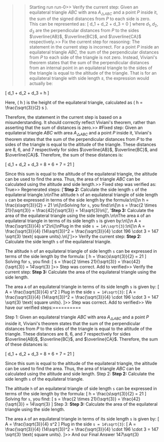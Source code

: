 >> Starting run run-0>> 
Verify the current step: 
Given an equilateral triangle $ABC$ with area $A_{\triangle ABC}$ and a point $P$ inside it, the sum of the signed distances from $P$ to each side is zero. This can be represented as:   \[ d_1 + d_2 + d_3 = 0 \] where $d_1, d_2, d_3$ are the perpendicular distances from $P$ to the sides $\overline{AB}$, $\overline{BC}$, and $\overline{CA}$ respectively.>> 
Fix the current step for reasoning: The statement in the current step is incorrect. For a point $P$ inside an equilateral triangle $ABC$, the sum of the perpendicular distances from $P$ to each side of the triangle is not zero. Instead, Viviani's theorem states that the sum of the perpendicular distances from an internal point in an equilateral triangle to the sides of the triangle is equal to the altitude of the triangle. That is for an equilateral triangle with side length $s$, the expression would actually be:

\[
 d_1 + d_2 + d_3 = h 
\]

Here, \( h \) is the height of the equilateral triangle, calculated as \( h = \frac{\sqrt{3}}{2} s \).

Therefore, the statement in the current step is based on a misunderstanding. It should correctly reflect Viviani's theorem, rather than asserting that the sum of distances is zero.>> 
#Fixed step: Given an equilateral triangle $ABC$ with area $A_{\triangle ABC}$ and a point $P$ inside it, Viviani's theorem states that the sum of the perpendicular distances from $P$ to the sides of the triangle is equal to the altitude of the triangle. These distances are 8, 6, and 7 respectively for sides $\overline{AB}$, $\overline{BC}$, and $\overline{CA}$. Therefore, the sum of these distances is:

\[ d_1 + d_2 + d_3 = 8 + 6 + 7 = 21 \]

Since this sum is equal to the altitude of the equilateral triangle, the altitude can be used to find the area. Thus, the area of triangle $ABC$ can be calculated using the altitude and side length.>> 
Fixed step was verified as: True>> 
Regenerated steps: 
['**Step 2:** Calculate the side length `s` of the equilateral triangle.\n\nThe altitude `h` of an equilateral triangle of side length `s` can be expressed in terms of the side length by the formula:\n\\[\n h = \\frac{s\\sqrt{3}}{2} = 21 \n\\]\nSolving for `s`, you find:\n\\[\n s = \\frac{2 \\times 21}{\\sqrt{3}} = \\frac{42}{\\sqrt{3}} = 14\\sqrt{3}\n\\]', '**Step 3:** Calculate the area of the equilateral triangle using the side length.\n\nThe area `A` of an equilateral triangle in terms of its side length `s` is given by:\n\\[\n A = \\frac{\\sqrt{3}}{4} s^2\n\\]\nPlug in the side `s = 14\\sqrt{3}`:\n\\[\n A = \\frac{\\sqrt{3}}{4} (14\\sqrt{3})^2 = \\frac{\\sqrt{3}}{4} \\cdot 196 \\cdot 3 = 147 \\sqrt{3} \\text{ square units}.\n\\]']>> 
Verify the current step: 
**Step 2:** Calculate the side length `s` of the equilateral triangle.

The altitude `h` of an equilateral triangle of side length `s` can be expressed in terms of the side length by the formula:
\[
 h = \frac{s\sqrt{3}}{2} = 21 
\]
Solving for `s`, you find:
\[
 s = \frac{2 \times 21}{\sqrt{3}} = \frac{42}{\sqrt{3}} = 14\sqrt{3}
\]>> 
Step was correct. Add to verified>> 
Verify the current step: 
**Step 3:** Calculate the area of the equilateral triangle using the side length.

The area `A` of an equilateral triangle in terms of its side length `s` is given by:
\[
 A = \frac{\sqrt{3}}{4} s^2
\]
Plug in the side `s = 14\sqrt{3}`:
\[
 A = \frac{\sqrt{3}}{4} (14\sqrt{3})^2 = \frac{\sqrt{3}}{4} \cdot 196 \cdot 3 = 147 \sqrt{3} \text{ square units}.
\]>> 
Step was correct. Add to verified>> 
We have our verified steps:==========
>> 
Step 1:
Given an equilateral triangle $ABC$ with area $A_{\triangle ABC}$ and a point $P$ inside it, Viviani's theorem states that the sum of the perpendicular distances from $P$ to the sides of the triangle is equal to the altitude of the triangle. These distances are 8, 6, and 7 respectively for sides $\overline{AB}$, $\overline{BC}$, and $\overline{CA}$. Therefore, the sum of these distances is:

\[ d_1 + d_2 + d_3 = 8 + 6 + 7 = 21 \]

Since this sum is equal to the altitude of the equilateral triangle, the altitude can be used to find the area. Thus, the area of triangle $ABC$ can be calculated using the altitude and side length.
Step 2:
**Step 2:** Calculate the side length `s` of the equilateral triangle.

The altitude `h` of an equilateral triangle of side length `s` can be expressed in terms of the side length by the formula:
\[
 h = \frac{s\sqrt{3}}{2} = 21 
\]
Solving for `s`, you find:
\[
 s = \frac{2 \times 21}{\sqrt{3}} = \frac{42}{\sqrt{3}} = 14\sqrt{3}
\]
Step 3:
**Step 3:** Calculate the area of the equilateral triangle using the side length.

The area `A` of an equilateral triangle in terms of its side length `s` is given by:
\[
 A = \frac{\sqrt{3}}{4} s^2
\]
Plug in the side `s = 14\sqrt{3}`:
\[
 A = \frac{\sqrt{3}}{4} (14\sqrt{3})^2 = \frac{\sqrt{3}}{4} \cdot 196 \cdot 3 = 147 \sqrt{3} \text{ square units}.
\]>> 
And our Final Answer
147\sqrt{3}